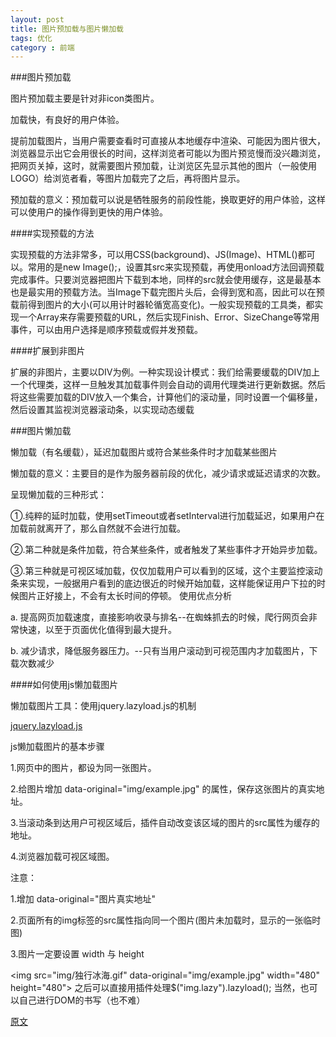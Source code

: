 ```yaml
---
layout: post
title: 图片预加载与图片懒加载
tags: 优化
category : 前端
---
```


###图片预加载

图片预加载主要是针对非icon类图片。

加载快，有良好的用户体验。

提前加载图片，当用户需要查看时可直接从本地缓存中渲染、可能因为图片很大，浏览器显示出它会用很长的时间，这样浏览者可能以为图片预览慢而没兴趣浏览，把网页关掉，这时，就需要图片预加载，让浏览区先显示其他的图片（一般使用LOGO）给浏览者看，等图片加载完了之后，再将图片显示。

预加载的意义：预加载可以说是牺牲服务的前段性能，换取更好的用户体验，这样可以使用户的操作得到更快的用户体验。

####实现预载的方法

实现预载的方法非常多，可以用CSS(background)、JS(Image)、HTML(<img />)都可以。常用的是new Image();，设置其src来实现预载，再使用onload方法回调预载完成事件。只要浏览器把图片下载到本地，同样的src就会使用缓存，这是最基本也是最实用的预载方法。当Image下载完图片头后，会得到宽和高，因此可以在预载前得到图片的大小(可以用计时器轮循宽高变化)。一般实现预载的工具类，都实现一个Array来存需要预载的URL，然后实现Finish、Error、SizeChange等常用事件，可以由用户选择是顺序预载或假并发预载。

####扩展到非图片

扩展的非图片，主要以DIV为例。一种实现设计模式：我们给需要缓载的DIV加上一个代理类，这样一旦触发其加载事件则会自动的调用代理类进行更新数据。然后将这些需要加载的DIV放入一个集合，计算他们的滚动量，同时设置一个偏移量，然后设置其监视浏览器滚动条，以实现动态缓载

###图片懒加载

懒加载（有名缓载），延迟加载图片或符合某些条件时才加载某些图片

懒加载的意义：主要目的是作为服务器前段的优化，减少请求或延迟请求的次数。

呈现懒加载的三种形式：

①.纯粹的延时加载，使用setTimeout或者setInterval进行加载延迟，如果用户在加载前就离开了，那么自然就不会进行加载。

②.第二种就是条件加载，符合某些条件，或者触发了某些事件才开始异步加载。

③.第三种就是可视区域加载，仅仅加载用户可以看到的区域，这个主要监控滚动条来实现，一般据用户看到的底边很近的时候开始加载，这样能保证用户下拉的时候图片正好接上，不会有太长时间的停顿。
使用优点分析

a. 提高网页加载速度，直接影响收录与排名--在蜘蛛抓去的时候，爬行网页会非常快速，以至于页面优化值得到最大提升。

b. 减少请求，降低服务器压力。--只有当用户滚动到可视范围内才加载图片，下载次数减少

####如何使用js懒加载图片

懒加载图片工具：使用jquery.lazyload.js的机制

[jquery.lazyload.js](http://www.appelsiini.net/projects/lazyload)

js懒加载图片的基本步骤

1.网页中的图片，都设为同一张图片。

2.给图片增加 data-original="img/example.jpg" 的属性，保存这张图片的真实地址。

3.当滚动条到达用户可视区域后，插件自动改变该区域的图片的src属性为缓存的地址。

4.浏览器加载可视区域图。

注意：

1.增加 data-original="图片真实地址"

2.页面所有的img标签的src属性指向同一个图片(图片未加载时，显示的一张临时图)

3.图片一定要设置 width 与 height

\<img src="img/独行冰海.gif" data-original="img/example.jpg" width="480" height="480">
之后可以直接用插件处理$("img.lazy").lazyload(); 当然，也可以自己进行DOM的书写（也不难）

[原文](http://blog.163.com/hongshaoguoguo@126/blog/static/180469812014114102332873/?COLLCC=36131570&)
